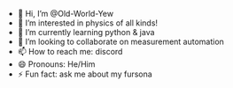 - 👋 Hi, I’m @Old-World-Yew
- 👀 I’m interested in physics of all kinds!
- 🌱 I’m currently learning python & java
- 💞️ I’m looking to collaborate on measurement automation
- 📫 How to reach me: discord
- 😄 Pronouns: He/Him
- ⚡ Fun fact: ask me about my fursona

<!---
Old-World-Yew/Old-World-Yew is a ✨ special ✨ repository because its `README.md` (this file) appears on your GitHub profile.
You can click the Preview link to take a look at your changes.
--->
